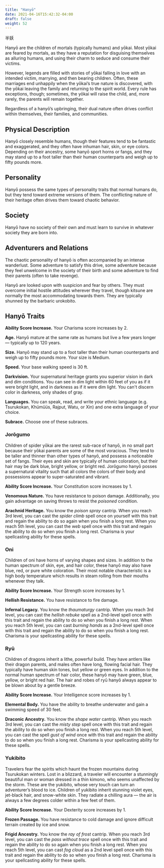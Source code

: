 ```yaml
---
title: "Hanyō"
date: 2021-04-16T15:42:32-04:00
draft: false
weight: 52
---
```


半妖

Hanyō are the children of mortals (typically humans) and yōkai. Most yōkai are feared by mortals, as they have a reputation for disguising themselves as alluring humans, and using their charm to seduce and consume their victims.

However, legends are filled with stories of yōkai falling in love with an intended victim, marrying, and then bearing children. Often, these marriages end unhappily when the yōkai’s true nature is discovered, with the yōkai leaving the family and returning to the spirit world. Every rule has exceptions, though; sometimes, the yōkai will raise the child, and, more rarely, the parents will remain together.

Regardless of a hanyō’s upbringing, their dual nature often drives conflict within themselves, their families, and communities.

## Physical Description

Hanyō closely resemble humans, though their features tend to be fantastic and exaggerated, and they often have inhuman hair, skin, or eye colors. Depending on their ancestry, some hanyō sport horns or fangs, and they may stand up to a foot taller than their human counterparts and weigh up to fifty pounds more.

## Personality

Hanyō possess the same types of personality traits that normal humans do, but they tend toward extreme versions of them. The conflicting nature of their heritage often drives them toward chaotic behavior.

## Society

Hanyō have no society of their own and must learn to survive in whatever society they are born into.

## Adventurers and Relations

The chaotic personality of hanyō is often accompanied by an intense wanderlust. Some adventure to satisfy this drive, some adventure because they feel unwelcome in the society of their birth and some adventure to find their parents (often to take revenge).

Hanyō are looked upon with suspicion and fear by others. They must overcome initial hostile attitudes wherever they travel, though kitsune are normally the most accommodating towards them. They are typically shunned by the barbaric urokobito.

## Hanyō Traits

**Ability Score Increase.** Your Charisma score increases by 2.

**Age.** Hanyō mature at the same rate as humans but live a few years longer — typically up to 120 years.

**Size.** Hanyō may stand up to a foot taller than their human counterparts and weigh up to fifty pounds more. Your size is Medium.

**Speed.** Your base walking speed is 30 ft.

**Darkvision.** Your supernatural heritage grants you superior vision in dark and dim conditions. You can see in dim light within 60 feet of you as if it were bright light, and in darkness as if it were dim light. You can't discern color in darkness, only shades of gray.

**Languages.** You can speak, read, and write your ethnic language (e.g. Tsurukokan, Khümüüs, Rajput, Watu, or Xin) and one extra language of your choice.

**Subrace.** Choose one of these subraces.

### Jorōgumo

Children of spider yōkai are the rarest sub-race of hanyō, in no small part because their yōkai parents are some of the most voracious. They tend to be taller and thinner than other types of hanyō, and possess a noticeable set of fangs. Their eyes and skin are typically of human coloration, but their hair may be dark blue, bright yellow, or bright red. Jorōgumo hanyō posses a supernatural vitality such that all colors the colors of their body and possessions appear to super-saturated and vibrant.

**Ability Score Increase.** Your Constitution score increases by 1.

**Venomous Nature.** You have resistance to poison damage. Additionally, you gain advantage on saving throws to resist the *poisoned* condition.

**Arachnid Heritage.** You know the *poison spray* cantrip. When you reach 3rd level, you can cast the *spider climb* spell once on yourself with this trait and regain the ability to do so again when you finish a long rest. When you reach 5th level, you can cast the *web* spell once with this trait and regain the ability to do so when you finish a long rest. Charisma is your spellcasting ability for these spells.

### Oni

Children of oni have horns of varying shapes and sizes. In addition to the human spectrum of skin, eye, and hair color, these hanyō may also have blue, red, or pure white coloration. Their most notable characteristic is a high body temperature which results in steam rolling from their mouths whenever they talk.

**Ability Score Increase.** Your Strength score increases by 1.

**Hellish Resistance.** You have resistance to fire damage.

**Infernal Legacy.** You know the *thaumaturgy* cantrip. When you reach 3rd level, you can cast the *hellish rebuke* spell as a 2nd-level spell once with this trait and regain the ability to do so when you finish a long rest. When you reach 5th level, you can cast *burning hands* as a 2nd-level spell once with this trait and regain the ability to do so when you finish a long rest. Charisma is your spellcasting ability for these spells.

### Ryū

Children of dragons inherit a lithe, powerful build. They have antlers like their dragon parents, and males often have long, flowing facial hair. They typically have human skin tones, but yellow or green eyes. In addition to the normal human spectrum of hair color, these hanyō may have green, blue, yellow, or bright red hair. The hair and robes of ryū hanyō always appear to be blown about by a gentle breeze.

**Ability Score Increase.** Your Intelligence score increases by 1.

**Elemental Body.** You have the ability to breathe underwater and gain a swimming speed of 30 feet.

**Draconic Ancestry.** You know the *shape water* cantrip. When you reach 3rd level, you can cast the *misty step* spell once with this trait and regain the ability to do so when you finish a long rest. When you reach 5th level, you can cast the spell *gust of wind* once with this trait and regain the ability to do so when you finish a long rest. Charisma is your spellcasting ability for these spells.

### Yukibito

Travelers fear the spirits which haunt the frozen mountains during Tsurukokan winters. Lost in a blizzard, a traveler will encounter a stunningly beautiful man or woman dressed in a thin kimono, who seems unaffected by the storm. These are the yukibito, whose very touch can turn an adventurer’s blood to ice. Children of yukibito inherit stunning violet eyes, jet-black hair, and snow-white skin. They radiate a chilling aura — the air is always a few degrees colder within a few feet of them.

**Ability Score Increase.** Your Dexterity score increases by 1.

**Frozen Passage.** You have resistance to cold damage and ignore difficult terrain created by ice and snow.

**Frigid Ancestry.** You know the *ray of frost* cantrip. When you reach 3rd level, you can cast the *pass without trace* spell once with this trait and regain the ability to do so again when you finish a long rest. When you reach 5th level, you can cast *fog cloud* as a 2nd level spell once with this trait and regain the ability to do so when you finish a long rest. Charisma is your spellcasting ability for these spells.
